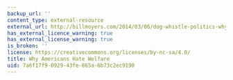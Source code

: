 ```yaml
---
backup_url: ''
content_type: external-resource
external_url: http://billmoyers.com/2014/03/06/dog-whistle-politics-why-americans-hate-welfare/
has_external_licence_warning: true
has_external_license_warning: true
is_broken: ''
license: https://creativecommons.org/licenses/by-nc-sa/4.0/
title: Why Americans Hate Welfare
uid: 7a6f17f9-0929-43fe-865a-6b73c2ec9190
---
```

